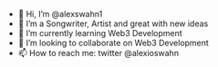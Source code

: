 - 👋 Hi, I’m @alexswahn1
- 👀 I’m a Songwriter, Artist and great with new ideas
- 🌱 I’m currently learning Web3 Development
- 💞️ I’m looking to collaborate on Web3 Development
- 📫 How to reach me: twitter @alexioswahn 

<!---
alexswahn1/alexswahn1 is a ✨ special ✨ repository because its `README.md` (this file) appears on your GitHub profile.
You can click the Preview link to take a look at your changes.
--->
